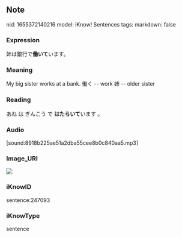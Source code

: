 ## Note
nid: 1655372140216
model: iKnow! Sentences
tags: 
markdown: false

### Expression
姉は銀行で<b>働いて</b>います。

### Meaning
My big sister works at a bank.
働く -- work
姉 -- older sister

### Reading
あね は ぎんこう で <b>はたらいて</b>います 。

### Audio
[sound:8918b225ae51a2dba55cee8b0c840aa5.mp3]

### Image_URI
<img src="cb073d28071053b1caad60a422e310c0.jpg">

### iKnowID
sentence:247093

### iKnowType
sentence
